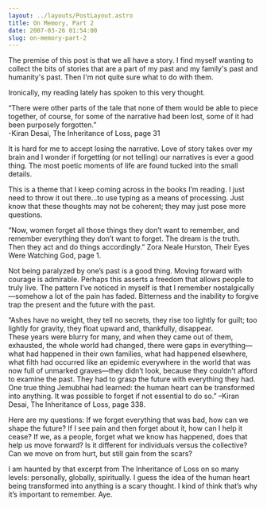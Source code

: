 ```yaml
---
layout: ../layouts/PostLayout.astro
title: On Memory, Part 2
date: 2007-03-26 01:54:00
slug: on-memory-part-2
---
```


The premise of this post is that we all have a story. I find myself wanting to collect the bits of stories that are a part of my past and my family's past and humanity's past. Then I'm not quite sure what to do with them.  
  
Ironically, my reading lately has spoken to this very thought.  
  
“There were other parts of the tale that none of them would be able to piece together, of course, for some of the narrative had been lost, some of it had been purposely forgotten.”  
\-Kiran Desai, The Inheritance of Loss, page 31  
  
It is hard for me to accept losing the narrative. Love of story takes over my brain and I wonder if forgetting (or not telling) our narratives is ever a good thing. The most poetic moments of life are found tucked into the small details.  
  
This is a theme that I keep coming across in the books I’m reading. I just need to throw it out there…to use typing as a means of processing. Just know that these thoughts may not be coherent; they may just pose more questions.  
  
“Now, women forget all those things they don’t want to remember, and remember everything they don’t want to forget. The dream is the truth. Then they act and do things accordingly.” Zora Neale Hurston, Their Eyes Were Watching God, page 1.  
  
Not being paralyzed by one’s past is a good thing. Moving forward with courage is admirable. Perhaps this asserts a freedom that allows people to truly live. The pattern I’ve noticed in myself is that I remember nostalgically—somehow a lot of the pain has faded. Bitterness and the inability to forgive trap the present and the future with the past.  
  
“Ashes have no weight, they tell no secrets, they rise too lightly for guilt; too lightly for gravity, they float upward and, thankfully, disappear.  
These years were blurry for many, and when they came out of them, exhausted, the whole world had changed, there were gaps in everything—what had happened in their own families, what had happened elsewhere, what filth had occurred like an epidemic everywhere in the world that was now full of unmarked graves—they didn’t look, because they couldn’t afford to examine the past. They had to grasp the future with everything they had.  
One true thing Jemubhai had learned: the human heart can be transformed into anything. It was possible to forget if not essential to do so.” –Kiran Desai, The Inheritance of Loss, page 338.  
  
Here are my questions: If we forget everything that was bad, how can we shape the future? If I see pain and then forget about it, how can I help it cease? If we, as a people, forget what we know has happened, does that help us move forward? Is it different for individuals versus the collective? Can we move on from hurt, but still gain from the scars?  
  
I am haunted by that excerpt from The Inheritance of Loss on so many levels: personally, globally, spiritually. I guess the idea of the human heart being transformed into anything is a scary thought. I kind of think that’s why it’s important to remember. Aye.